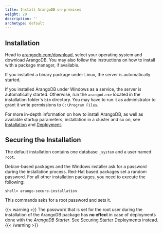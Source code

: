 ```yaml
---
title: Install ArangoDB on-premises
weight: 20
description: ''
archetype: default
---
```

<!-- TODO: title? distinguish between local and on-premises server deployments? -->

## Installation

Head to [arangodb.com/download](https://www.arangodb.com/download/),
select your operating system and download ArangoDB. You may also follow
the instructions on how to install with a package manager, if available.

If you installed a binary package under Linux, the server is
automatically started.

If you installed ArangoDB under Windows as a service, the server is
automatically started. Otherwise, run the `arangod.exe` located in the
installation folder's `bin` directory. You may have to run it as administrator
to grant it write permissions to `C:\Program Files`.

For more in-depth information on how to install ArangoDB, as well as available
startup parameters, installation in a cluster and so on, see
[Installation](../../operations/installation/_index.md) and
[Deployment](../../advanced-topics/deployment/_index.md).

<!--
The web interface will become available shortly after you started `arangod`.

By default, authentication is enabled. The default user is `root`.
Depending on the installation method used, the installation process either
prompted for the root password or the default root password is empty
(see [Securing the installation](.#securing-the-installation)).

![Web Interface Login Form](../../../images/loginView.png)

Next you will be asked which database to use. Every server instance comes with
a `_system` database. Select this database to continue.

![select database](../../../images/selectDBView.png)

You should then be presented the dashboard with server statistics like this:

![Web Interface Dashboard Request Statistics](../../../images/dashboardView.png)

For a more detailed description of the interface, see [Web Interface](../../core-topics/programs-and-tools/web-interface/_index.md).
-->

## Securing the Installation

The default installation contains one database `_system` and a user
named `root`.

Debian-based packages and the Windows installer ask for a
password during the installation process. Red-Hat based packages
set a random password. For all other installation packages, you need to
execute the following:

```
shell> arango-secure-installation
```

This commands asks for a root password and sets it.

{{< warning >}}
The password that is set for the root user during the installation of the ArangoDB
package has **no effect** in case of deployments done with the _ArangoDB Starter_.
See [Securing Starter Deployments](../../operations/security/securing-starter-deployments.md) instead.
{{< /warning >}}

<!-- NOT ON-PREMISES SPECIFIC!
Authentication

ArangoDB allows to restrict access to databases to certain users. All
users of the system database are considered administrators. During
installation a default user *root* is created, which has access to
all databases.

You should create a database for your application together with a
user that has access rights to this database. See
[Managing Users](../../operations/administration/user-management/_index.md).

Use the *arangosh* to create a new database and user.

```js
arangosh> db._createDatabase("example");
arangosh> var users = require("@arangodb/users");
arangosh> users.save("root@example", "password");
arangosh> users.grantDatabase("root@example", "example");
```

You can now connect to the new database using the user
*root@example*.

```
shell> arangosh --server.username "root@example" --server.database example
```
-->
